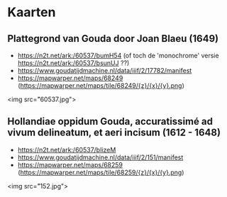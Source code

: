 # Kaarten

## Plattegrond van Gouda door Joan Blaeu (1649)
* https://n2t.net/ark:/60537/bumH54  (of toch de 'monochrome' versie https://n2t.net/ark:/60537/bsunUJ ??)
* https://www.goudatijdmachine.nl/data/iiif/2/17782/manifest
* https://mapwarper.net/maps/68249 (https://mapwarper.net/maps/tile/68249/{z}/{x}/{y}.png)

<img src=̈"60537.jpg">

## Hollandiae oppidum Gouda, accuratissimé ad vivum delineatum, et aeri incisum (1612 - 1648)
* https://n2t.net/ark:/60537/bIizeM
* https://www.goudatijdmachine.nl/data/iiif/2/151/manifest
* https://mapwarper.net/maps/68259 (https://mapwarper.net/maps/tile/68259/{z}/{x}/{y}.png)

<img src=̈"152.jpg">
